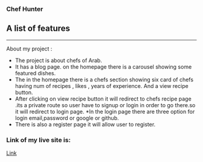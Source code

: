 ### Chef Hunter

## A list of features
***
About my project :
* The project is about chefs of Arab.
* It has a blog page. on the homepage there is a carousel showing some featured dishes.
* The in the homepage there is a chefs section showing six card of chefs having num of recipes , likes , years of experience. And a view recipe button.
* After clicking on view recipe button it will redirect to chefs recipe page .its a private route so user have to signup or login in order to go there.so it will redirect to login page.
*In the login page there are three option for login email,password or google or github.
* There is also a register page it will allow user to register.

### Link of my live site is:

[Link](https://peppy-lollipop-f94439.netlify.app/)